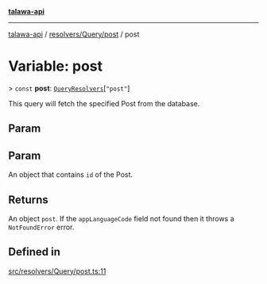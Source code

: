 [**talawa-api**](../../../../README.md)

***

[talawa-api](../../../../modules.md) / [resolvers/Query/post](../README.md) / post

# Variable: post

\> `const` **post**: [`QueryResolvers`](../../../../types/generatedGraphQLTypes/type-aliases/QueryResolvers.md)\[`"post"`\]

This query will fetch the specified Post from the database.

## Param

## Param

An object that contains `id` of the Post.

## Returns

An object `post`. If the `appLanguageCode` field not found then it throws a `NotFoundError` error.

## Defined in

[src/resolvers/Query/post.ts:11](https://github.com/PalisadoesFoundation/talawa-api/blob/4b5c74fd36bcfc2e36f3a06b67d517e865c188be/src/resolvers/Query/post.ts#L11)
